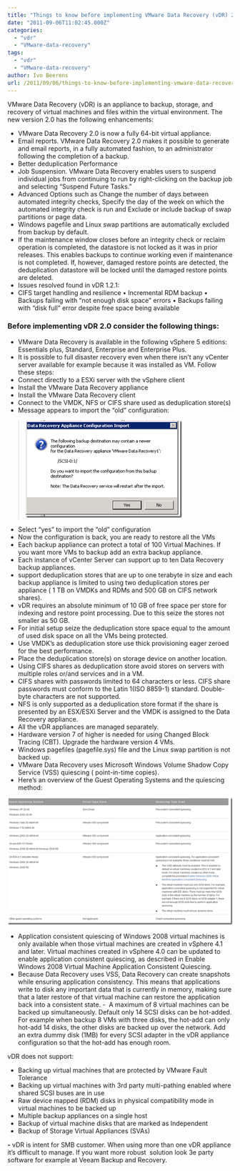 ```yaml
---
title: "Things to know before implementing VMware Data Recovery (vDR) 2.0"
date: "2011-09-06T11:02:45.000Z"
categories: 
  - "vdr"
  - "VMware-data-recovery"
tags: 
  - "vdr"
  - "VMware-data-recovery"
author: Ivo Beerens
url: /2011/09/06/things-to-know-before-implementing-vmware-data-recovery-vdr-2-0/
---
```


VMware Data Recovery (vDR) is an appliance to backup, storage, and recovery of virtual machines and files within the virtual environment. The new version 2.0 has the following enhancements:
- VMware Data Recovery 2.0 is now a fully 64-bit virtual appliance.
- Email reports. VMware Data Recovery 2.0 makes it possible to generate and email reports, in a fully automated fashion, to an administrator following the completion of a backup.
- Better deduplication Performance
- Job Suspension. VMware Data Recovery enables users to suspend individual jobs from continuing to run by right-clicking on the backup job and selecting “Suspend Future Tasks.”
- Advanced Options such as Change the number of days between automated integrity checks, Specify the day of the week on which the automated integrity check is run and Exclude or include backup of swap partitions or page data.
- Windows pagefile and Linux swap partitions are automatically excluded from backup by default.
- If the maintenance window closes before an integrity check or reclaim operation is completed, the datastore is not locked as it was in prior releases. This enables backups to continue working even if maintenance is not completed. If, however, damaged restore points are detected, the deduplication datastore will be locked until the damaged restore points are deleted.
- Issues resolved found in vDR 1.2.1:
- CIFS target handling and resilience • Incremental RDM backup • Backups failing with “not enough disk space” errors • Backups failing with “disk full” error despite free space being available

### Before implementing vDR 2.0 consider the following things:

- VMware Data Recovery is available in the following vSphere 5 editions: Essentials plus, Standard, Enterprise and Enterprise Plus.
- It is possible to full disaster recovery even when there isn’t any vCenter server available for example because it was installed as VM. Follow these steps:
- Connect directly to a ESXi server with the vSphere client 
- Install the VMware Data Recovery appliance
- Install the VMware Data Recovery client
- Connect to the VMDK, NFS or CIFS share used as deduplication store(s)
- Message appears to import the “old” configuration:

> [![image](images/image_thumb7.png "image")](images/image7.png)

- Select “yes” to import the “old” configuration
- Now the configuration is back, you are ready to restore all the VMs
- Each backup appliance can protect a total of 100 Virtual Machines. If you want more VMs to backup add an extra backup appliance.
- Each instance of vCenter Server can support up to ten Data Recovery backup appliances.
- support deduplication stores that are up to one terabyte in size and each backup appliance is limited to using two deduplication stores per appliance ( 1 TB on VMDKs and RDMs and 500 GB on CIFS network shares).
- vDR requires an absolute minimum of 10 GB of free space per store for indexing and restore point processing. Due to this seize the stores not smaller as 50 GB.
- For initial setup seize the deduplication store space equal to the amount of used disk space on all the VMs being protected.
- Use VMDK’s as deduplication store use thick provisioning eager zeroed for the best performance.
- Place the deduplication store(s) on storage device on another location.
- Using CIFS shares as deduplication store avoid stores on servers with multiple roles or/and services and in a VM.
- CIFS shares with passwords limited to 64 characters or less. CIFS share passwords must conform to the Latin 1(ISO 8859-1) standard. Double-byte characters are not supported.
- NFS is only supported as a deduplication store format if the share is presented by an ESX/ESXi Server and the VMDK is assigned to the Data Recovery appliance.
- All the vDR appliances are managed separately.
- Hardware version 7 of higher is needed for using Changed Block Tracing (CBT). Upgrade the hardware version 4 VMs.
- Windows pagefiles (pagefile.sys) file and the Linux swap partition is not backed up.
- VMware Data Recovery uses Microsoft Windows Volume Shadow Copy Service (VSS) quiescing ( point-in-time copies).
- Here’s an overview of the Guest Operating Systems and the quiescing method:

[![image](images/image_thumb8.png "image")](images/image9.png)

- Application consistent quiescing of Windows 2008 virtual machines is only available when those virtual machines are created in vSphere 4.1 and later. Virtual machines created in vSphere 4.0 can be updated to enable application consistent quiescing, as described in Enable Windows 2008 Virtual Machine Application Consistent Quiescing.
- Because Data Recovery uses VSS, Data Recovery can create snapshots while ensuring application consistency. This means that applications write to disk any important data that is currently in memory, making sure that a later restore of that virtual machine can restore the application back into a consistent state.
-  A maximum of 8 virtual machines can be backed up simultaneously. Default only 14 SCSI disks can be hot-added. For example when backup 8 VMs with three disks, the hot-add can only hot-add 14 disks, the other disks are backed up over the network. Add an extra dummy disk (1MB) for every SCSI adapter in the vDR appliance configuration so that the hot-add has enough room.

vDR does not support:
- Backing up virtual machines that are protected by VMware Fault Tolerance
- Backing up virtual machines with 3rd party multi-pathing enabled where shared SCSI buses are in use
- Raw device mapped (RDM) disks in physical compatibility mode in virtual machines to be backed up
- Multiple backup appliances on a single host
- Backup of virtual machine disks that are marked as Independent
- Backup of Storage Virtual Appliances (SVAs)

**-** vDR is intent for SMB customer. When using more than one vDR appliance it’s difficult to manage. If you want more robust  solution look 3e party software for example at Veeam Backup and Recovery.
